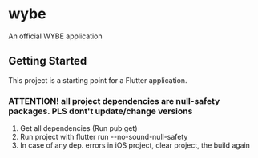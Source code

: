 # wybe

An official WYBE application

## Getting Started

This project is a starting point for a Flutter application.

### ATTENTION! all project dependencies are null-safety packages. PLS dont't update/change versions
1. Get all dependencies (Run pub get)
2. Run project with flutter run --no-sound-null-safety
3. In case of any dep. errors in iOS project, clear project, the build again
